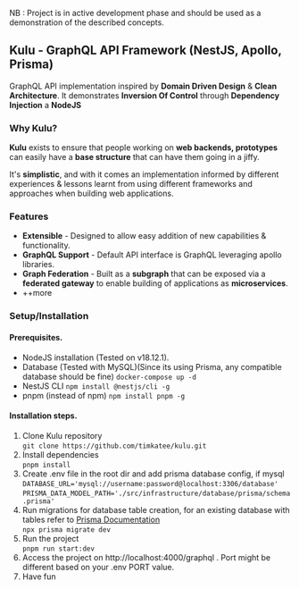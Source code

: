 NB : Project is in active development phase and should be used as a demonstration of the described concepts. 

## Kulu - GraphQL API Framework (NestJS, Apollo, Prisma)

GraphQL API implementation inspired by **Domain Driven Design** & **Clean Architecture**. It demonstrates **Inversion Of Control** through **Dependency Injection**  a **NodeJS** 

### Why Kulu?

**Kulu** exists to ensure that people working on **web backends, prototypes** can easily have a **base structure** that can have them going in a jiffy.

It's **simplistic**, and with it comes an implementation informed by different experiences & lessons learnt from using different frameworks and approaches when building web applications.

### Features

- **Extensible**  - Designed to allow easy addition of new capabilities & functionality.
- **GraphQL Support** - Default API interface is GraphQL leveraging apollo libraries.
- **Graph Federation** - Built as a **subgraph** that can be exposed via a **federated gateway** to enable building of applications as **microservices**.
- ++more

### Setup/Installation

#### Prerequisites.

- NodeJS installation (Tested on v18.12.1).
- Database (Tested with MySQL)(Since its using Prisma, any compatible database should be fine) ```docker-compose up -d```
- NestJS CLI ```npm install @nestjs/cli -g```
- pnpm (instead of npm) ```npm install pnpm -g```

#### Installation steps.

1. Clone Kulu repository <br>```git clone https://github.com/timkatee/kulu.git```
2. Install dependencies <br>```pnpm install```
3. Create .env file in the root dir and add prisma database config, if mysql <br> ```DATABASE_URL='mysql://username:password@localhost:3306/database'```
```PRISMA_DATA_MODEL_PATH='./src/infrastructure/database/prisma/schema.prisma'```
4. Run migrations for database table creation, for an existing database with tables refer to [Prisma Documentation](https://www.prisma.io/docs/getting-started/setup-prisma/add-to-existing-project/relational-databases/connect-your-database-typescript-postgres) <br> ```npx prisma migrate dev```
5. Run the project <br> ```pnpm run start:dev```
6. Access the project on http://localhost:4000/graphql . Port might be different based on your .env PORT value.
7. Have fun









